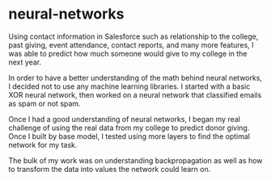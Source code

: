 # neural-networks
Using contact information in Salesforce such as relationship to the college, past giving, event attendance, 
contact reports, and many more features, I was able to predict how much someone would give to my college in the next year.

In order to have a better understanding of the math behind neural networks, I decided not to use any machine learning libraries.
I started with a basic XOR neural network, then worked on a neural network that classified emails as spam or not spam.  

Once I had a good understanding of neural networks, I began my real challenge of using the real data from my college to predict 
donor giving.  Once I built by base model, I tested using more layers to find the optimal network for my task.

The bulk of my work was on understanding backpropagation as well as how to transform the data into values the network could learn on.
